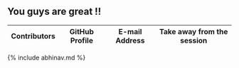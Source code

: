 ## **You guys are great !!**


| Contributors | GitHub Profile | E-mail Address | Take away from the session |    
| --- | --- | --- | --- |   
{% include abhinav.md %}  



